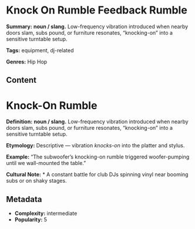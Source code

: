 # Knock On Rumble Feedback Rumble

**Summary:** **noun / slang.** Low-frequency vibration introduced when nearby doors slam, subs pound, or furniture resonates, “knocking-on” into a sensitive turntable setup.

**Tags:** equipment, dj-related

**Genres:** Hip Hop

## Content

# Knock-On Rumble

**Definition:** **noun / slang.** Low-frequency vibration introduced when nearby doors slam, subs pound, or furniture resonates, “knocking-on” into a sensitive turntable setup.

**Etymology:** Descriptive — vibration *knocks-on* into the platter and stylus.

**Example:** “The subwoofer’s knocking-on rumble triggered woofer-pumping until we wall-mounted the table.”

**Cultural Note:** * A constant battle for club DJs spinning vinyl near booming subs or on shaky stages.

## Metadata

- **Complexity:** intermediate
- **Popularity:** 5
